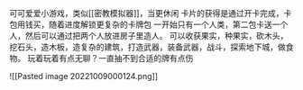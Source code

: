 可可爱爱小游戏，类似[[密教模拟器]]，当更休闲
卡片的获得是通过开卡完成，卡包用钱买，随着进度解锁更复杂的卡牌包
一开始只有一个人类，第二包卡送一个人，然后可以通过把两个人放进房子里造人。
可以收获果实，种果实，砍木头，挖石头，造木板，造复杂的建筑，打造武器，装备武器，战斗，探索地下城，做食物。
玩着玩着有点无聊？一直抽不到合适的牌有点伤





![[Pasted image 20221009000124.png]]
